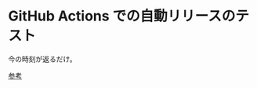 # GitHub Actions での自動リリースのテスト

今の時刻が返るだけ。

[参考](https://qiita.com/x-color/items/f60025c20a547a7355b5)
